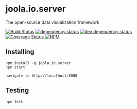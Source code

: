 # joola.io.server
The open-source data visualization framework

[![Build Status][3]][4] [![dependency status][5]][6] [![dev dependency status][7]][8] [![Coverage Status][1]][2]
[![NPM](https://nodei.co/npm/joola.io.server.png)](https://nodei.co/npm/joola.io.server/)

Installing
----------

```
npm install -g joola.io.server
npm start

navigate to http://localhost:8000
```


Testing
-------

```
npm test   
```

[1]: https://coveralls.io/repos/joola/joola.io.server/badge.png
[2]: https://coveralls.io/r/joola/joola.io.server
[3]: https://travis-ci.org/joola/joola.io.server.png
[4]: https://travis-ci.org/joola/joola.io.server
[5]: https://david-dm.org/joola/joola.io.server.png
[6]: https://david-dm.org/joola/joola.io.server
[7]: https://david-dm.org/joola/joola.io.server/dev-status.png
[8]: https://david-dm.org/joola/joola.io.server#info=devDependencies
